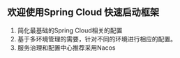 ## 欢迎使用Spring Cloud 快速启动框架

1. 简化最基础的Spring Cloud相关的配置
2. 基于多环境管理的需要，针对不同的环境进行相应的配置。
3. 服务治理和配置中心推荐采用Nacos


